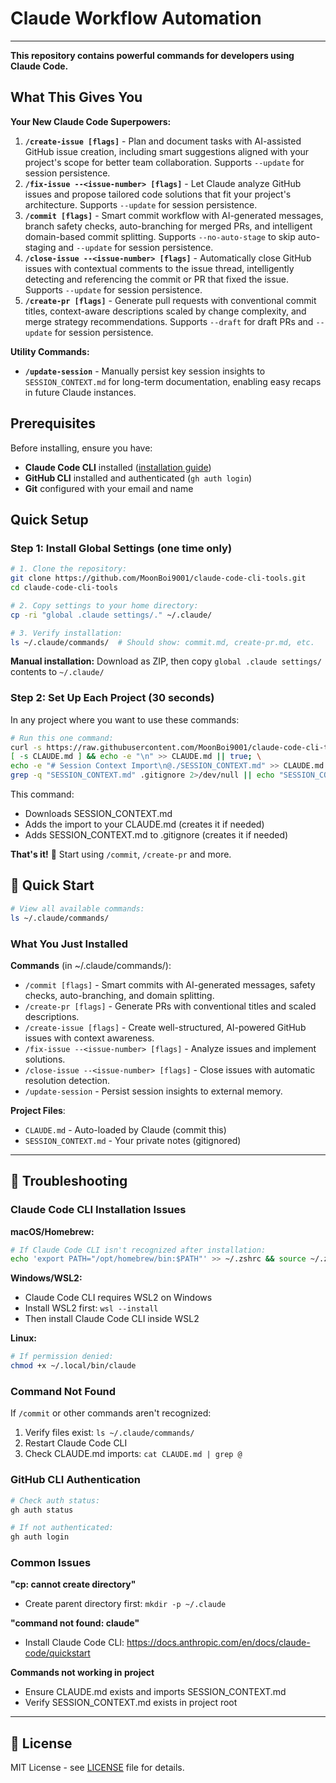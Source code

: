 # Claude Workflow Automation

---

**This repository contains powerful commands for developers using Claude Code.**

## What This Gives You

**Your New Claude Code Superpowers:**
1. **`/create-issue [flags]`** - Plan and document tasks with AI-assisted GitHub issue creation, including smart suggestions aligned with your project's scope for better team collaboration. Supports `--update` for session persistence.
2. **`/fix-issue --<issue-number> [flags]`** - Let Claude analyze GitHub issues and propose tailored code solutions that fit your project's architecture. Supports `--update` for session persistence.
3. **`/commit [flags]`** - Smart commit workflow with AI-generated messages, branch safety checks, auto-branching for merged PRs, and intelligent domain-based commit splitting. Supports `--no-auto-stage` to skip auto-staging and `--update` for session persistence.
4. **`/close-issue --<issue-number> [flags]`** - Automatically close GitHub issues with contextual comments to the issue thread, intelligently detecting and referencing the commit or PR that fixed the issue. Supports `--update` for session persistence.
5. **`/create-pr [flags]`** - Generate pull requests with conventional commit titles, context-aware descriptions scaled by change complexity, and merge strategy recommendations. Supports `--draft` for draft PRs and `--update` for session persistence.

**Utility Commands:**
- **`/update-session`** - Manually persist key session insights to `SESSION_CONTEXT.md` for long-term documentation, enabling easy recaps in future Claude instances.

## Prerequisites

Before installing, ensure you have:
- **Claude Code CLI** installed ([installation guide](https://docs.anthropic.com/en/docs/claude-code/quickstart))
- **GitHub CLI** installed and authenticated (`gh auth login`)
- **Git** configured with your email and name

## Quick Setup

### Step 1: Install Global Settings (one time only)

```bash
# 1. Clone the repository:
git clone https://github.com/MoonBoi9001/claude-code-cli-tools.git
cd claude-code-cli-tools

# 2. Copy settings to your home directory:
cp -ri "global .claude settings/." ~/.claude/

# 3. Verify installation:
ls ~/.claude/commands/  # Should show: commit.md, create-pr.md, etc.
```

**Manual installation:** Download as ZIP, then copy `global .claude settings/` contents to `~/.claude/`

### Step 2: Set Up Each Project (30 seconds)

In any project where you want to use these commands:

```bash
# Run this one command:
curl -s https://raw.githubusercontent.com/MoonBoi9001/claude-code-cli-tools/main/SESSION_CONTEXT.md -o SESSION_CONTEXT.md && \
[ -s CLAUDE.md ] && echo -e "\n" >> CLAUDE.md || true; \
echo -e "# Session Context Import\n@./SESSION_CONTEXT.md" >> CLAUDE.md && \
grep -q "SESSION_CONTEXT.md" .gitignore 2>/dev/null || echo "SESSION_CONTEXT.md" >> .gitignore
```

This command:
- Downloads SESSION_CONTEXT.md 
- Adds the import to your CLAUDE.md (creates it if needed)
- Adds SESSION_CONTEXT.md to .gitignore (creates it if needed)

**That's it!** 🎉 Start using `/commit`, `/create-pr` and more.

## 🚀 Quick Start

```bash
# View all available commands:
ls ~/.claude/commands/
```

### What You Just Installed

**Commands** (in ~/.claude/commands/):
- `/commit [flags]` - Smart commits with AI-generated messages, safety checks, auto-branching, and domain splitting.
- `/create-pr [flags]` - Generate PRs with conventional titles and scaled descriptions.
- `/create-issue [flags]` - Create well-structured, AI-powered GitHub issues with context awareness.
- `/fix-issue --<issue-number> [flags]` - Analyze issues and implement solutions.
- `/close-issue --<issue-number> [flags]` - Close issues with automatic resolution detection.
- `/update-session` - Persist session insights to external memory.

**Project Files**:
- `CLAUDE.md` - Auto-loaded by Claude (commit this)
- `SESSION_CONTEXT.md` - Your private notes (gitignored)

---

## 🔧 Troubleshooting

### Claude Code CLI Installation Issues

**macOS/Homebrew:**
```bash
# If Claude Code CLI isn't recognized after installation:
echo 'export PATH="/opt/homebrew/bin:$PATH"' >> ~/.zshrc && source ~/.zshrc
```

**Windows/WSL2:**
- Claude Code CLI requires WSL2 on Windows
- Install WSL2 first: `wsl --install`
- Then install Claude Code CLI inside WSL2

**Linux:**
```bash
# If permission denied:
chmod +x ~/.local/bin/claude
```

### Command Not Found

If `/commit` or other commands aren't recognized:
1. Verify files exist: `ls ~/.claude/commands/`
2. Restart Claude Code CLI
3. Check CLAUDE.md imports: `cat CLAUDE.md | grep @`

### GitHub CLI Authentication

```bash
# Check auth status:
gh auth status

# If not authenticated:
gh auth login
```

### Common Issues

**"cp: cannot create directory"**
- Create parent directory first: `mkdir -p ~/.claude`

**"command not found: claude"**
- Install Claude Code CLI: https://docs.anthropic.com/en/docs/claude-code/quickstart

**Commands not working in project**
- Ensure CLAUDE.md exists and imports SESSION_CONTEXT.md
- Verify SESSION_CONTEXT.md exists in project root

---

## 📄 License

MIT License - see [LICENSE](LICENSE) file for details.
